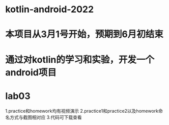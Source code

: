 # kotlin-android-2022
# 本项目从3月1号开始，预期到6月初结束
# 通过对kotlin的学习和实验，开发一个android项目



# lab03
1.practice和homework均有视频演示
2.practice1和practice2以及homework命名方式与截图相对应
3.代码可下载查看
